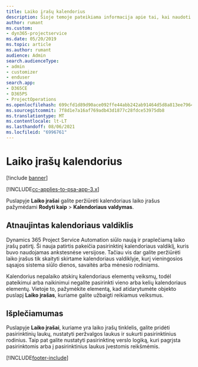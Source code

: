 ```yaml
---
title: Laiko įrašų kalendorius
description: Šioje temoje pateikiama informacija apie tai, kai naudoti laiko įrašų kalendorių.
author: rumant
ms.custom:
- dyn365-projectservice
ms.date: 05/20/2019
ms.topic: article
ms.author: rumant
audience: Admin
search.audienceType:
- admin
- customizer
- enduser
search.app:
- D365CE
- D365PS
- ProjectOperations
ms.openlocfilehash: 699cfd1d89d90ace092ffe44abb242ab91464d5d8a813ee7964e923abe245d21
ms.sourcegitcommit: 7f8d1e7a16af769adb43d1877c28fdce53975db8
ms.translationtype: MT
ms.contentlocale: lt-LT
ms.lasthandoff: 08/06/2021
ms.locfileid: "6996761"
---
```

# <a name="time-entry-calendar"></a>Laiko įrašų kalendorius

[!include [banner](../includes/psa-now-project-operations.md)]

[!INCLUDE[cc-applies-to-psa-app-3.x](../includes/cc-applies-to-psa-app-3x.md)]

Puslapyje **Laiko įrašai** galite peržiūrėti kalendoriaus laiko įrašus pažymėdami **Rodyti kaip** \> **Kalendoriaus valdymas**.

## <a name="updated-calendar-control"></a>Atnaujintas kalendoriaus valdiklis

Dynamics 365 Project Service Automation siūlo naują ir praplečiamą laiko įrašų patirtį. Ši nauja patirtis pakeičia pasirinktinį kalendoriaus valdiklį, kuris buvo naudojamas ankstesnėse versijose. Tačiau vis dar galite peržiūrėti laiko įrašus tik skaityti skirtame kalendoriaus valdiklyje, kurį vieningosios sąsajos sistema siūlo dienos, savaitės arba mėnesio rodiniams.

Kalendorius nepalaiko atskirų kalendoriaus elementų veiksmų, todėl pateikimui arba naikinimui negalite pasirinkti vieno arba kelių kalendoriaus elementų. Vietoje to, pažymėkite elementą, kad atidarytumėte objekto puslapį **Laiko įrašas**, kuriame galite užbaigti reikiamus veiksmus.

## <a name="extensibility"></a>Išplečiamumas

Puslapyje **Laiko įrašai**, kuriame yra laiko įrašų tinklelis, galite pridėti pasirinktinių laukų, nustatyti peržvalgos laukus ir sukurti pasirinktinius rodinius. Taip pat galite nustatyti pasirinktinę verslo logiką, kuri pagrįsta pasirinktomis arba į pasirinktinius laukus įvestomis reikšmėmis.


[!INCLUDE[footer-include](../includes/footer-banner.md)]